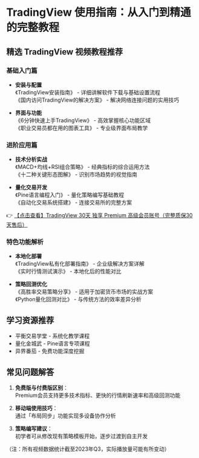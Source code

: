 # TradingView 使用指南：从入门到精通的完整教程

## 精选 TradingView 视频教程推荐

### 基础入门篇
- **安装与配置**  
  《TradingView安装指南》 - 详细讲解软件下载与基础设置流程  
  《国内访问TradingView的解决方案》 - 解决网络连接问题的实用技巧

- **界面与功能**  
  《6分钟快速上手TradingView》 - 高效掌握核心功能区域  
  《职业交易员都在用的图表工具》 - 专业级界面布局教学

### 进阶应用篇
- **技术分析实战**  
  《MACD+均线+RSI组合策略》 - 经典指标的综合运用方法  
  《十二种关键形态图解》 - 识别市场趋势的视觉指南

- **量化交易开发**  
  《Pine语言编程入门》 - 量化策略编写基础教程  
  《自动化交易系统搭建》 - 连接交易所的完整方案

👉 [【点击查看】TradingView 30天 独享 Premium 高级会员账号（完整质保30天售后）](https://bit.ly/TradingView-Pro)

### 特色功能解析
- **本地化部署**  
  《TradingView私有化部署指南》 - 企业级解决方案详解  
  《实时行情测试演示》 - 本地化后的性能对比

- **策略回测优化**  
  《高胜率交易策略分享》 - 适用于加密货币市场的实战方案  
  《Python量化回测对比》 - 与传统方法的效率差异分析

## 学习资源推荐
- 平衡交易学堂 - 系统化教学课程
- 量化金城武 - Pine语言专项课程
- 异界番茄 - 免费功能深度挖掘

## 常见问题解答
1. **免费版与付费版区别**：  
   Premium会员支持更多技术指标、更快的行情刷新速率和高级回测功能

2. **移动端使用技巧**：  
   通过「布局同步」功能实现多设备协作分析

3. **策略编写建议**：  
   初学者可从修改现有策略模板开始，逐步过渡到自主开发

（注：所有视频数据统计截至2023年Q3，实际播放量可能有所变动）